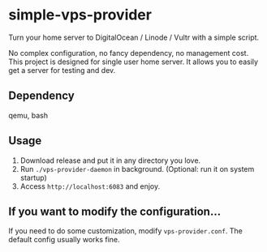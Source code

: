 # simple-vps-provider

Turn your home server to DigitalOcean / Linode / Vultr with a simple script.

No complex configuration, no fancy dependency, no management cost. This project is designed for single user home server. It allows you to easily get a server for testing and dev.

## Dependency

qemu, bash

## Usage

1. Download release and put it in any directory you love.
2. Run `./vps-provider-daemon` in background. (Optional: run it on system startup)
3. Access `http://localhost:6083` and enjoy.

## If you want to modify the configuration...

If you need to do some customization, modify `vps-provider.conf`. The default config usually works fine.

